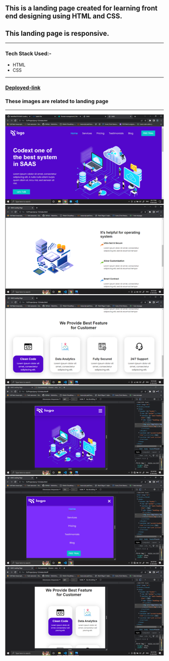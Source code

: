 
## This is a landing page created for learning front end designing using HTML and CSS.

## This landing page is responsive.

---

### Tech Stack Used:-
- HTML
- CSS

---
### [Deployed-link](https://my-saas-landing-page.netlify.app/)

### These images are related  to landing page

---


![Image](img/Screenshot%20(460).png)
![Image](img/Screenshot%20(376).png)
![Image](img/Screenshot%20(375).png)
![Image](img/Screenshot%20(384).png)
![Image](img/Screenshot%20(387).png)
![Image](img/Screenshot%20(382).png)
